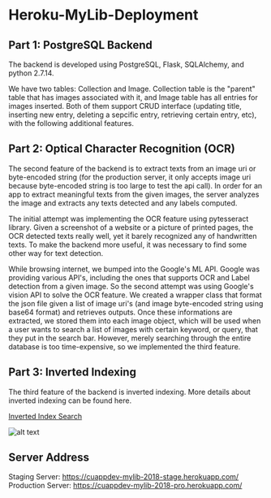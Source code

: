 # Heroku-MyLib-Deployment

## Part 1: PostgreSQL Backend
The backend is developed using PostgreSQL, Flask, SQLAlchemy, and python 2.7.14.

We have two tables: Collection and Image. Collection table is the "parent" table that has images associated with it, and Image table has all entries for images inserted. Both of them support CRUD interface (updating title, inserting new entry, deleting a sepcific entry, retrieving certain entry, etc), with the following additional features.

## Part 2: Optical Character Recognition (OCR)
The second feature of the backend is to extract texts from an image uri or byte-encoded string (for the production server, it only accepts image uri because byte-encoded string is too large to test the api call). In order for an app to extract meaningful texts from the given images, the server analyzes the image and extracts any texts detected and any labels computed.

The initial attempt was implementing the OCR feature using pytesseract library. Given a screenshot of a website or a picture of printed pages, the OCR detected texts really well, yet it barely recognized any of handwritten texts. To make the backend more useful, it was necessary to find some other way for text detection.

While browsing internet, we bumped into the Google's ML API. Google was providing various API's, including the ones that supports OCR and Label detection from a given image. So the second attempt was using Google's vision API to solve the OCR feature. We created a wrapper class that format the json file given a list of image uri's (and image byte-encoded string using base64 format) and retrieves outputs. Once these informations are extracted, we stored them into each image object, which will be used when a user wants to search a list of images with certain keyword, or query, that they put in the search bar. However, merely searching through the entire database is too time-expensive, so we implemented the third feature.

## Part 3: Inverted Indexing
The third feature of the backend is inverted indexing. More details about inverted indexing can be found here.

[Inverted Index Search](https://www.quora.com/What-is-inverted-index-It-is-a-well-known-fact-that-you-need-to-build-indexes-to-implement-efficient-searches-What-is-the-difference-between-index-and-inverted-index-and-how-does-one-build-inverted-index)

![alt text](https://qph.fs.quoracdn.net/main-qimg-64eb40af5510bc3e201726674197b3dc-c)

## Server Address
Staging Server: https://cuappdev-mylib-2018-stage.herokuapp.com/
Production Server: https://cuappdev-mylib-2018-pro.herokuapp.com/
